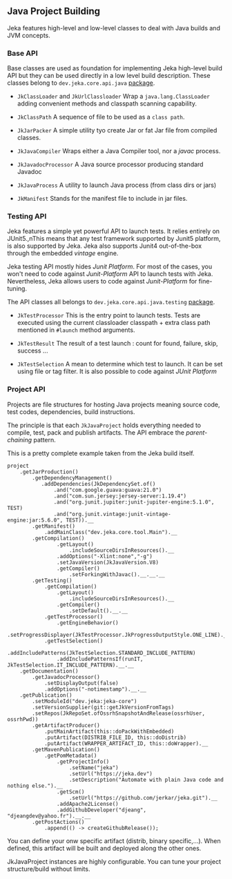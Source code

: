 ## Java Project Building

Jeka features high-level and low-level classes to deal with Java builds and JVM concepts.

### Base API

Base classes are used as foundation for implementing Jeka high-level build API but they can be used directly in a low level build description. 
These classes belong to `dev.jeka.core.api.java` [package](https://github.com/jerkar/jeka/tree/master/dev.jeka.core/src/main/java/dev/jeka/core/api/java).

* `JkClassLoader` and `JkUrlClassloader` Wrap a `java.lang.ClassLoader` adding convenient methods and classpath scanning capability.

* `JkClassPath` A sequence of file to be used as a `class path`.

* `JkJarPacker` A simple utility tyo create Jar or fat Jar file from compiled classes.

* `JkJavaCompiler` Wraps either a Java Compiler tool, nor a *javac* process.

* `JkJavadocProcessor` A Java source processor producing standard Javadoc

* `JkJavaProcess` A utility to launch Java process (from class dirs or jars)

* `JkManifest` Stands for the manifest file to include in jar files.

### Testing API

Jeka features a simple yet powerful API to launch tests. It relies entirely on JUnit5.,nThis means that any test framework supported by Junit5 platform, 
is also supported by Jeka. Jeka also supports Junit4 out-of-the-box through the embedded *vintage* engine.

Jeka testing API mostly hides *Junit Platform*. For most of the cases, you won't need to code 
against *Junit-Platform* API to launch tests with Jeka. Nevertheless, Jeka allows users to 
code against *Junit-Platform* for fine-tuning.

The API classes all belongs to `dev.jeka.core.api.java.testing` [package](https://github.com/jerkar/jeka/tree/master/dev.jeka.core/src/main/java/dev/jeka/core/api/java/testing).

* `JkTestProcessor` This is the entry point to launch tests. Tests are executed using the 
current classloader classpath + extra class path mentioned in `#launch` method arguments.

* `JkTestResult` The result of a test launch : count for found, failure, skip, success ...

* `JkTestSelection` A mean to determine which test to launch. It can be set using file or tag filter. It is 
also possible to code against *JUnit Platform*  


### Project API

Projects are file structures for hosting Java projects meaning source code, test codes, dependencies, 
build instructions.

The principle is that each `JkJavaProject` holds everything needed to compile, test, pack and publish
artifacts. The API embrace the *parent-chaining* pattern. 

This is a pretty complete example taken from the Jeka build itself.
```
project
    .getJarProduction()
        .getDependencyManagement()
           .addDependencies(JkDependencySet.of()
               .and("com.google.guava:guava:21.0")
               .and("com.sun.jersey:jersey-server:1.19.4")
               .and("org.junit.jupiter:junit-jupiter-engine:5.1.0", TEST)
               .and("org.junit.vintage:junit-vintage-engine:jar:5.6.0", TEST)).__
        .getManifest()
            .addMainClass("dev.jeka.core.tool.Main").__
        .getCompilation()
                .getLayout()
                    .includeSourceDirsInResources().__
                .addOptions("-Xlint:none","-g")
                .setJavaVersion(JkJavaVersion.V8)
                .getCompiler()
                    .setForkingWithJavac().__.__.__
        .getTesting()
            .getCompilation()
                .getLayout()
                    .includeSourceDirsInResources().__
                .getCompiler()
                    .setDefault().__.__
            .getTestProcessor()
                .getEngineBehavior()
                    .setProgressDisplayer(JkTestProcessor.JkProgressOutputStyle.ONE_LINE).__.__
            .getTestSelection()
                .addIncludePatterns(JkTestSelection.STANDARD_INCLUDE_PATTERN)
                .addIncludePatternsIf(runIT, JkTestSelection.IT_INCLUDE_PATTERN).__.__
    .getDocumentation()
        .getJavadocProcessor()
            .setDisplayOutput(false)
            .addOptions("-notimestamp").__.__
    .getPublication()
        .setModuleId("dev.jeka:jeka-core")
        .setVersionSupplier(git::getJkVersionFromTags)
        .setRepos(JkRepoSet.ofOssrhSnapshotAndRelease(ossrhUser, ossrhPwd))
        .getArtifactProducer()
            .putMainArtifact(this::doPackWithEmbedded)
            .putArtifact(DISTRIB_FILE_ID, this::doDistrib)
            .putArtifact(WRAPPER_ARTIFACT_ID, this::doWrapper).__
        .getMavenPublication()
            .getPomMetadata()
                .getProjectInfo()
                    .setName("jeka")
                    .setUrl("https://jeka.dev")
                    .setDescription("Automate with plain Java code and nothing else.").__
                .getScm()
                    .setUrl("https://github.com/jerkar/jeka.git").__
                .addApache2License()
                .addGithubDeveloper("djeang", "djeangdev@yahoo.fr").__.__
        .getPostActions()
            .append(() -> createGithubRelease());
```

You can define your onw specific artifact (distrib, binary specific,...). When defined, this artifact will be built and 
deployed along the other ones.

JkJavaProject instances are highly configurable. You can tune your project structure/build without limits.
